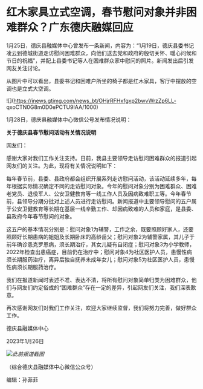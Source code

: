 # 红木家具立式空调，春节慰问对象并非困难群众？广东德庆融媒回应

1月25日，德庆县融媒体中心曾发布一条新闻，内容为：“1月19日，德庆县委书记凌云到德城街道走访慰问困难群众，向他们送去党和政府的殷切关怀、暖心问候和节日的祝福”，并配上县委书记等人在困难群众家中慰问的照片。新闻发出后引发网友关注讨论。

从图片中可以看出，县委书记和困难户所坐的椅子都是红木家具，客厅中摆放的空调也是立式大空调。

![](https://inews.gtimg.com/news_bt/OHjrRFHxfgxp2bwvWrzZp6LL-
qxoCTN0G8m0D0ePCTU9IAA/1000)

1月28日，德庆县融媒体中心微信公号发布情况说明：

**关于德庆县春节慰问活动有关情况说明**

网友们：

感谢大家对我们工作关注支持。日前，我县主要领导走访慰问困难群众的报道引起网友们的关注。为此，现将有关情况说明如下：

每年春节前，县委、县政府都会组织开展系列走访慰问活动，该活动延续多年，每年根据实际情况确定不同的走访慰问对象。今年的慰问对象分别为困难群众、困难老党员、退役军人、公安卫健教育等一线工作人员及因病致难职工等。今年春节前，县领导分期分批对上述人员进行走访慰问。新闻报道中主要领导慰问的五户属于公安卫健教育等长期在基层一线辛勤工作、却因病致难的人员和家庭，是县委、县政府今年春节慰问的对象。

这五户的基本情况分别是：慰问对象1为辅警，工作之余，既要照顾好家人，还要照顾好长期患病的姐姐及长期卧床的高龄岳父；慰问对象2为辅警家属，其儿子于前年确诊患克罗恩病，须长期治疗，其女儿疑有自闭症；慰问对象3为小学教师，2022年检查出患癌症，目前仍在治疗中；慰问对象4为社区医护人员，患慢性病须长期服药治疗，离异后独自抚养未成年女儿；慰问对象5为社区医护人员，患慢性病须长期服药治疗。

我们在报道新闻时表述不准、表达不清，将所有慰问对象简单归类为困难群众，他们与网友们约定俗成的“困难群众”存在一定的差异，引起网友们关注，我们深表歉意。

再次感谢网友们对我们工作关注，欢迎大家继续监督，我们将努力完善，做好群众工作。

德庆县融媒体中心

2023年1月26日

![](https://inews.gtimg.com/om_bt/OWerAUpG75C4eqzXGBByXyvaRCY69rLJNBkvqdNaebp4MAA/1000)_此前报道截图_

（综合德庆县融媒体中心微信公众号）

编辑：孙菲菲

